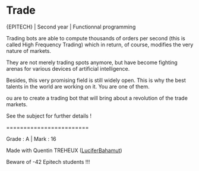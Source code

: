# Trade
{EPITECH} | Second year | Functionnal programming

Trading bots are able to compute thousands of orders per second (this is called High Frequency Trading) which in return, of course, modifies the very nature of markets.

They are not merely trading spots anymore, but have become fighting arenas for various devices of artificial intelligence.

Besides, this very promising field is still widely open.
This is why the best talents in the world are working on it.
You are one of them.

ou are to create a trading bot that will bring about a revolution of the trade markets.

See the subject for further details !

========================

Grade : A | Mark : 16

Made with Quentin TREHEUX ([LuciferBahamut](https://github.com/LuciferBahamut))

Beware of -42 Epitech students !!!

